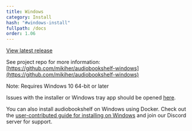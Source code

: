 ```yaml
---
title: Windows
category: Install
hash: "#windows-install"
fullpath: /docs
order: 1.06
---
```


<windows-download-button></windows-download-button>

[View latest release](https://github.com/mikiher/audiobookshelf-windows/releases/latest)

See project repo for more information: [https://github.com/mikiher/audiobookshelf-windows](https://github.com/mikiher/audiobookshelf-windows)

Note: Requires Windows 10 64-bit or later

Issues with the installer or Windows tray app should be opened [here](https://github.com/mikiher/audiobookshelf-windows/issues).

You can also install audiobookshelf on Windows using Docker. Check out the [user-contributed guide for installing on Windows](/guides/docker-install) and join our Discord server for support.
